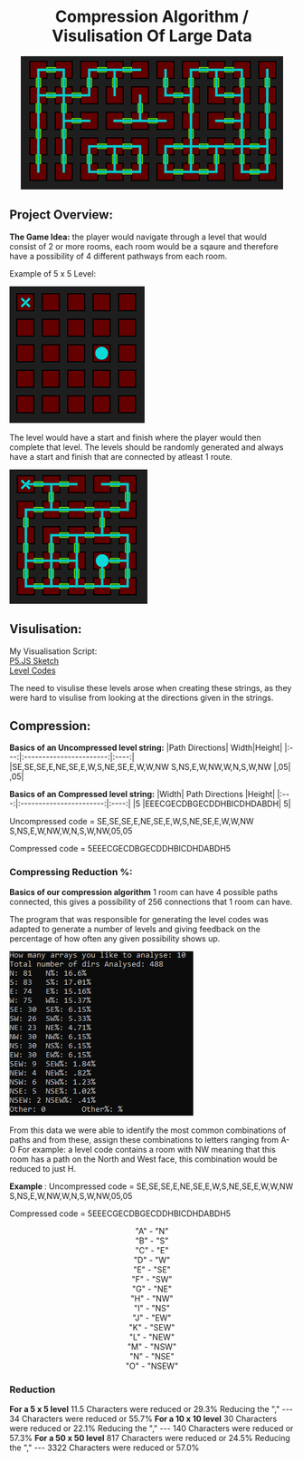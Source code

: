 ﻿  

<h1 align="center" style="text-align: center;"> Compression Algorithm / Visulisation Of Large Data </h1>
<p align="center">
  <img src="top-image.PNG" alt="Example image"/>
</p>

## Project Overview:
<strong>The Game Idea:</strong>
the player would navigate through a level that would consist of 2 or more rooms, each room would be a sqaure and therefore have a possibility of 4 different pathways from each room.

Example of 5 x 5 Level:

![Example of 5 by 5](Capture.PNG)

The level would have a start and finish where the player would then complete that level.
The levels should be randomly generated and always have a start and finish that are connected by atleast 1 route.

![Example of 5 by 5 With Route](captureWRoutes.PNG)
## Visulisation:

My Visualisation Script: <br><a  href="p5.js Script/index.html" target="_blank">P5.JS Sketch</a><br><a href="p5.js Script/Compressed Codes.txt" target="_blank"> Level Codes</a>

The need to visulise these levels arose when creating these strings, as they were hard to visulise from looking at the directions given in the strings.

## Compression:
<strong> Basics of an Uncompressed level string:</strong>
|Path Directions|     Width|Height|
|:---:|:-----------------------:|:----:|
|SE,SE,SE,E,NE,SE,E,W,S,NE,SE,E,W,W,NW S,NS,E,W,NW,W,N,S,W,NW   |,05|     ,05|

<strong> Basics of an Compressed level string:</strong>
|Width|     Path Directions     |Height|
|:---:|:-----------------------:|:----:|
|5    |EEECGECDBGECDDHBICDHDABDH|     5|

Uncompressed code = SE,SE,SE,E,NE,SE,E,W,S,NE,SE,E,W,W,NW S,NS,E,W,NW,W,N,S,W,NW,05,05

Compressed code = 5EEECGECDBGECDDHBICDHDABDH5

### Compressing Reduction %:
<strong> Basics of our compression algorithm</strong>
1 room can have 4 possible paths connected, this gives a possibility of 256 connections that 1 room can have.

The program that was responsible for generating the level codes was adapted to generate a number of levels and giving feedback on the percentage of how often any given possibility shows up.

![possible outcomes](percentages.PNG)

From this data we were able to identify the most common combinations of paths and from these, assign these combinations to letters ranging from A-O
For example:
a level code contains a room with NW meaning that this room has a path on the North and West face, this combination would be reduced to just H.

<strong> Example </strong>:
Uncompressed code = SE,SE,SE,E,NE,SE,E,W,S,NE,SE,E,W,W,NW S,NS,E,W,NW,W,N,S,W,NW,05,05

Compressed code = 5EEECGECDBGECDDHBICDHDABDH5
<p align="left" style="text-align: center;">
  "A" - "N"<br>
"B" - "S"<br>
"C" - "E"<br>
"D" - "W"<br>
"E" - "SE"<br>
"F" - "SW"<br>
"G" - "NE"<br>
"H" - "NW"<br>
"I" - "NS"<br>
"J" - "EW"<br>
"K" - "SEW"<br>
"L" - "NEW"<br>
"M" - "NSW"<br>
"N" - "NSE"<br>
"O" - "NSEW"<br>
</p>

### Reduction
<strong>For a 5 x 5 level</strong>
11.5 Characters were reduced or 29.3%
Reducing the "," --- 34 Characters were reduced or 55.7%
<strong>For a 10 x 10 level</strong>
30 Characters were reduced or 22.1%
Reducing the "," --- 140 Characters were reduced or 57.3%
<strong>For a 50 x 50 level</strong>
817 Characters were reduced or 24.5%
Reducing the "," --- 3322 Characters were reduced or 57.0%
